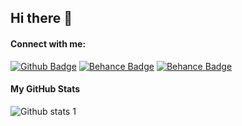 ## Hi there 👋

<!--
**berk00/berk00** is a ✨ _special_ ✨ repository because its `README.md` (this file) appears on your GitHub profile.

Here are some ideas to get you started:

- 🔭 I’m currently working on ...
- 🌱 I’m currently learning ...
- 👯 I’m looking to collaborate on ...
- 🤔 I’m looking for help with ...
- 💬 Ask me about ...
- 📫 How to reach me: ...
- 😄 Pronouns: ...
- ⚡ Fun fact: ...
-->


#### Connect with me:

[![Github Badge](https://img.shields.io/badge/GitHub-100000?style=for-the-badge&logo=github&logoColor=white)](https://github.com/berk00) 
[![Behance Badge](https://img.shields.io/badge/-Behance-blue?style=for-the-badge&logo=behance&logoColor=white)](https://www.behance.net/berkcanbaz)
[![Behance Badge](https://img.shields.io/badge/LinkedIn-0077B5?style=for-the-badge&logo=linkedin&logoColor=white)](https://www.linkedin.com/in/berk-canbaz-26ba43240/)

#### My GitHub Stats
![Github stats 1](https://github-readme-stats.vercel.app/api?username=berk00&show_icons=true&theme=github_dark) 

